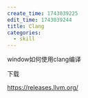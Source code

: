 ```yaml
---
create_time: 1743039225
edit_time: 1743039244
title: Clang
categories:
  - skill
---
```



window如何使用clang编译

下载

 https://releases.llvm.org/ 


